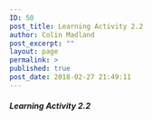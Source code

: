 ```yaml
---
ID: 50
post_title: Learning Activity 2.2
author: Colin Madland
post_excerpt: ""
layout: page
permalink: >
published: true
post_date: 2018-02-27 21:49:11
---
```


##### Learning Activity 2.2
